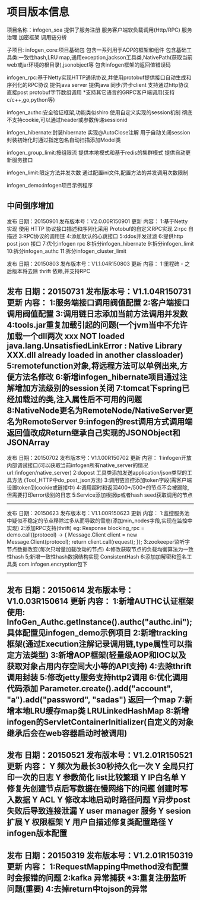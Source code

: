 # 项目版本信息
项目名称：infogen_soa
提供了服务注册
服务客户端软负载调用(Http/RPC)
服务治理
加密框架
调用链分析

子项目:
infogen_core:项目基础包
包含一系列用于AOP的框架和组件
包含基础工具类:一致性hash,LRU map,通用exception,jackson工具类,NativePath(获取当前web或jar环境的根目录),jsonobject等
 包含infogen框架的返回值错误码

 infogen_rpc:基于Netty实现HTTP通讯协议,并使用protobuf提供接口自动生成和序列化的RPC协议
 提供java server
 提供java 同步/异步client
 支持通过http协议直接post protobuf字节数组调用
 *支持其它语言的GRPC客户端调用(支持c/c++,go,python等)
 
 infogen_authc:安全验证框架,功能类似shiro
 使用自定义实现的session机制
 彻底不支持cookie,可以通过header或参数传递sessionid
 
 infogen_hibernate:封装hibernate
 实现@AutoClose注解 用于自动关闭session
 封装初始化时通过指定包名自动扫描添加Model类

infogen_group_limit:按组限流
提供本地模式和基于redis的集群模式
提供自动更新服务接口

infogen_limit:限定方法并发次数
通过配置ini文件,配置方法的并发调用次数限制

infogen_demo:infogen项目示例程序


中间倒序增加
--------------------------------------------------------
发布  日期：20150901
发布版本号：V2.0.00R150901
更新  内容：
1:基于Netty 实现 使用 HTTP 协议接口描述和序列化采用 Protobuf的自定义RPC实现
2:rpc 自描述
3:RPC协议的调用链
4:添加默认的心跳接口
5:ddos并发过滤
6:提供http post json 接口
7:优化infogen rpc
8:拆分infogen_hibernate
9:拆分infogen_limit
10:拆分infogen_authc
11:拆分infogen_cluster_limit

发布  日期：20150803
发布版本号：V1.1.04R150803
更新  内容：
1:里程碑 - 之后版本将去除 thrift 依赖,并支持RPC

发布  日期：20150731
发布版本号：V1.1.04R150731
更新  内容：
1:服务端接口调用阀值配置
2:客户端接口调用阀值配置
3:调用链日志添加当前方法调用并发数
4:tools.jar重复加载引起的问题(一个jvm当中不允许加载一个dll两次 xxx NOT loaded java.lang.UnsatisfiedLinkError : Native Library XXX.dll already loaded in another classloader)
5:remotefunction对象,将远程方法可以单例出来,方便方法名修改
6:新增infogen_hibernate项目通过注解增加方法级别的session关闭
7:tomcat下spring已经加载过的类,注入属性后不可用的问题
8:NativeNode更名为RemoteNode/NativeServer更名为RemoteServer
9:infogen的rest调用方式调用端返回值改成Return继承自己实现的JSONObject和JSONArray
--------------------------------------------------------
发布  日期：20150702
发布版本号：V1.1.00R150702
更新  内容：
1:infogen开放内部调试接口(可以获取当前infogen所有native_server的情况  url:/infogen/native_server)
2:dopost 工具类添加发送application/json类型的工具方法 (Tool_HTTP中do_post_json方法)
3:调用链监控添加token字段(需客户端设置token到cookie或链接中)
4:调用超时和返回400+/500+的节点不会被踢除,但需要打印error级别的日志
5:Service添加根据ip或者hash seed获取调用的节点

--------------------------------------------------------
发布  日期：20150623
发布版本号：V1.1.00R150623
更新  内容：
1:监控服务池中疑似不稳定的节点移除过多从而导致的雪崩(添加min_nodes字段,实现在监控中实现)
2:添加RPC支持(thrift) 
eg:
Response blocking_rpc = demo.call((protocol) -> {
					Message.Client client = new Message.Client(protocol);
					return client.call(request);
				});
3:zookeeper监听字节点数据改变(每次只增量加载改动的节点)
4:修改获取节点的负载均衡算法为一致性hash
5;新增一致性hash数据结构实现  ConsistentHash
6:添加加解密和签名工具类 com.infogen.encryption包下

--------------------------------------------------------
发布  日期：20150614
发布版本号：V1.0.03R150614
更新  内容：
1:新增AUTHC认证框架使用: InfoGen_Authc.getInstance().authc("authc.ini"); 具体配置见infogen_demo示例项目
2:新增tracking框架(通过Execution注解记录调用链,type属性可以指定方法类型)
3:新增AOP框架(轻量级AOP和IOC以及获取对象占用内存空间大小等的API支持)
4:去除thrift调用封装
5:修改jetty服务支持http2调用
6:优化调用代码添加 Parameter.create().add("account", "a").add("password", "sadas") 返回一个map
7:新增本地LRU缓存map类  LRULinkedHashMap
8:新增infogen的ServletContainerInitializer(自定义的对象继承后会在web容器启动时被调用)
--------------------------------------------------------
发布  日期：20150521
发布版本号：V1.2.01R150521
更新  内容：
Y  频次为最长30秒持久化一次
Y  全局只打印一次的日志
Y  参数简化  list<KV>比较繁琐
Y  IP白名单
Y  修复先创建节点后写数据在慢网络下的问题 创建时写入数据
Y  ACL
Y  修改本地启动时路径问题
Y异步post失败后导致连接泄漏
Y user manager 服务
Y sesion扩展
Y 权限框架
Y 用户自描述修复类配置路径
Y infogen版本配置
--------------------------------------------------------
发布  日期：20150319
发布版本号：V1.2.01R150319
更新  内容：
1:RequestMapping中method没有配置时会报错的问题
2:kafka 异常捕获
*3:重复注册监听问题(重要)
4:去掉return中tojson的异常
--------------------------------------------------------